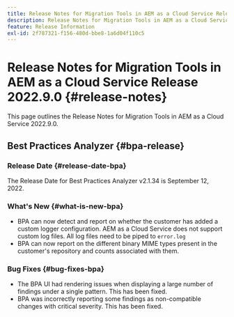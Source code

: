 ```yaml
---
title: Release Notes for Migration Tools in AEM as a Cloud Service Release 2022.9.0
description: Release Notes for Migration Tools in AEM as a Cloud Service Release 2022.9.0
feature: Release Information
exl-id: 2f787321-f156-480d-bbe8-1a6d04f110c5
---
```

# Release Notes for Migration Tools in AEM as a Cloud Service Release 2022.9.0 {#release-notes}

This page outlines the Release Notes for Migration Tools in AEM as a Cloud Service 2022.9.0.

## Best Practices Analyzer {#bpa-release}

### Release Date {#release-date-bpa}

The Release Date for Best Practices Analyzer v2.1.34 is September 12, 2022. 

### What's New {#what-is-new-bpa}

* BPA can now detect and report on whether the customer has added a custom logger configuration. AEM as a Cloud Service does not support custom log files. All log files need to be piped to `error.log`
* BPA can now report on the different binary MIME types present in the customer's repository and counts associated with them.

### Bug Fixes {#bug-fixes-bpa}

* The BPA UI had rendering issues when displaying a large number of findings under a single pattern. This has been fixed.
* BPA was incorrectly reporting some findings as non-compatible changes with critical severity. This has been fixed.
